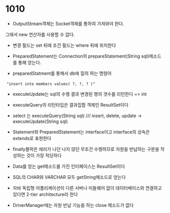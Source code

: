 # 1010

- OutputStream객체는 Socket객체를 통하여 가져와야 한다. 

그래서 new 연산자를 사용할 수 없다.

- 변경 필드는 set 뒤에 조건 필드는 where 뒤에 위치한다

- PreparedStatement는 Connection의 prepareStatement(String sql)메소드를 통해 얻는다.
- preparedStatment를 통해서 db에 질의 하는 명령어 

​          ``` "insert into members values( ?, ?, ? )"  ```

- executeUpdate는 sql의 수행 결과 변경된 행의 갯수를 리턴한다 => int

- executeQuery의 리턴타입은 결과집합 객체인 ResultSet이다

- select 는 executeQuery(String sql) /// insert, delete, update -> executeUpdate(String sql)

- Statement와 PreparedStatement는 interface이고 interface의 상속은 extends로 표현한다

- finally블락은 에러가 나던 나지 않던 무조건 수행하므로 자원을 반납하는 구문을 작성하는 것이 가장 적당하다

- Data를 얻는 get메소드를 가진 인터페이스는 ResultSet이다

- SQL의 CHAR와 VARCHAR 모두 getString메소드로 얻는다

- 자바 독립형 어플리케이션이 다른 서버나 미들웨어 없이 데이터베이스와 연결하고 있다면 2-tier architecture라 한다

- DriverManager에는 자원 반납 기능을 하는 close 메소드가 없다

  

  

  

  

  

   

  

  

  

  
